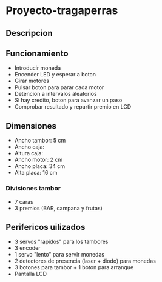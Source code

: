 # Proyecto-tragaperras
## Descripcion

## Funcionamiento
* Introducir moneda
* Encender LED y esperar a boton
* Girar motores
* Pulsar boton para parar cada motor
* Detencion a intervalos aleatorios
* Si hay credito, boton para avanzar un paso
* Comprobar resultado y repartir premio en LCD

## Dimensiones
* Ancho tambor: 5 cm
* Ancho caja:
* Altura caja:
* Ancho motor: 2 cm
* Ancho placa: 34 cm
* Alta placa: 16 cm

### Divisiones tambor
* 7 caras
* 3 premios (BAR, campana y frutas)

## Perifericos uilizados
* 3 servos "rapidos" para los tambores
* 3 encoder
* 1 servo "lento" para servir monedas
* 2 detectores de presencia (laser + diodo) para monedas
* 3 botones para tambor + 1 boton para arranque
* Pantalla LCD
